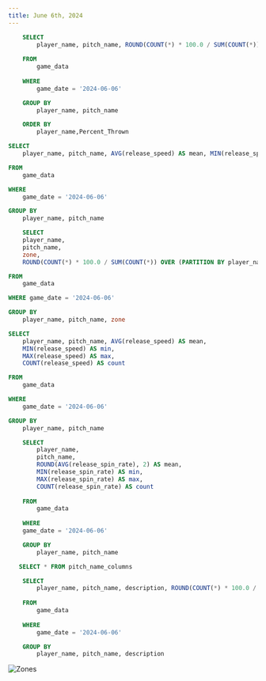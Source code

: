 ```yaml
---
title: June 6th, 2024
---
```



```sql pitch_type_perc
    SELECT 
        player_name, pitch_name, ROUND(COUNT(*) * 100.0 / SUM(COUNT(*)) OVER (PARTITION BY player_name), 2) AS Percent_Thrown
    
    FROM 
        game_data 
    
    WHERE 
        game_date = '2024-06-06'

    GROUP BY 
        player_name, pitch_name

    ORDER BY 
        player_name,Percent_Thrown
```

```sql pitch_speed_agg
SELECT 
    player_name, pitch_name, AVG(release_speed) AS mean, MIN(release_speed) AS min, MAX(release_speed) AS max, COUNT(release_speed) AS count

FROM 
    game_data

WHERE 
    game_date = '2024-06-06'

GROUP BY 
    player_name, pitch_name
```

```sql pitch_zone
    SELECT 
    player_name, 
    pitch_name, 
    zone, 
    ROUND(COUNT(*) * 100.0 / SUM(COUNT(*)) OVER (PARTITION BY player_name, pitch_name), 2) AS proportion

FROM 
    game_data

WHERE game_date = '2024-06-06'

GROUP BY 
    player_name, pitch_name, zone

```

```sql pitch_speed
SELECT 
    player_name, pitch_name, AVG(release_speed) AS mean, 
    MIN(release_speed) AS min, 
    MAX(release_speed) AS max, 
    COUNT(release_speed) AS count

FROM 
    game_data

WHERE 
    game_date = '2024-06-06'

GROUP BY 
    player_name, pitch_name
```

```sql pitch_spin
    SELECT 
        player_name, 
        pitch_name, 
        ROUND(AVG(release_spin_rate), 2) AS mean, 
        MIN(release_spin_rate) AS min, 
        MAX(release_spin_rate) AS max, 
        COUNT(release_spin_rate) AS count 
    
    FROM 
        game_data 
    
    WHERE 
    game_date = '2024-06-06'

    GROUP BY 
        player_name, pitch_name
```

```sql pitch_name_columns
   SELECT * FROM pitch_name_columns
```

```sql pitch_result
    SELECT 
        player_name, pitch_name, description, ROUND(COUNT(*) * 100.0 / SUM(COUNT(*)) OVER (PARTITION BY player_name, pitch_name), 2) || '%' AS proportion
    
    FROM 
        game_data
    
    WHERE 
        game_date = '2024-06-06'

    GROUP BY 
        player_name, pitch_name, description
```

<DataTable data={pitch_type_perc} groupBy=player_name groupsOpen=false>
 	<Column id=player_name/> 
	<Column id=pitch_name totalAgg=""/> 
	<Column id=Percent_Thrown totalAgg=""/> 
</DataTable>


<BarChart 
    data={pitch_type_perc}
    x=player_name
    y=Percent_Thrown
    series=pitch_name
    sort=false
    type=grouped
/>

![Zones](/zones.png)


<DataTable data={pitch_zone} groupBy=player_name groupsOpen=false>
 	<Column id=player_name/> 
	<Column id=pitch_name totalAgg=""/> 
	<Column id=zone totalAgg=""/>
    <Column id=proportion totalAgg=""/>
</DataTable>

<DataTable data={pitch_speed} groupBy=player_name groupsOpen=false>
 	<Column id=player_name/> 
	<Column id=pitch_name totalAgg=""/> 
	<Column id=mean totalAgg=""/>
    <Column id=min totalAgg=""/>
    <Column id=max totalAgg=""/>
    <Column id=count totalAgg=""/>
</DataTable>

<DataTable data={pitch_spin} groupBy=player_name groupsOpen=false>
 	<Column id=player_name/> 
	<Column id=pitch_name totalAgg=""/> 
	<Column id=mean totalAgg=""/>
    <Column id=min totalAgg=""/>
    <Column id=max totalAgg=""/>
    <Column id=count totalAgg=""/>
</DataTable>


<Dropdown
    data={pitch_name_columns} 
    name=pitch_name_selector
    value=index
    defaultValue='4-Seam Fastball'
    title="Pitch Name Selector" 
/>

<DataTable data={pitch_result} groupBy=player_name groupsOpen=false>
 	<Column id=player_name/> 
	<Column id=pitch_name totalAgg=""/> 
	<Column id=description totalAgg=""/>
    <Column id=proportion totalAgg=""/>
</DataTable>

<BarChart 
    data={pitch_result}
    x=player_name
    y=proportion
    series=pitch_name
    type=grouped
/>

